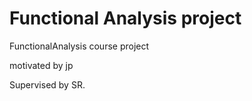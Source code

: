 # Functional Analysis project
FunctionalAnalysis course project 

motivated by jp

Supervised by SR.
